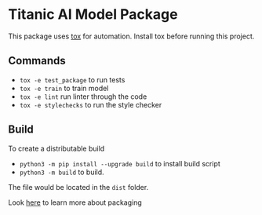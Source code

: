 # Titanic AI Model Package

This package uses [tox](https://tox.wiki/en/latest/) for automation. Install tox before running this project.

## Commands

- `tox -e test_package` to run tests
- `tox -e train` to train model
- `tox -e lint` run linter through the code
- `tox -e stylechecks` to run the style checker

## Build

To create a distributable build

- `python3 -m pip install --upgrade build` to install build script
- `python3 -m build` to build.

The file would be located in the `dist` folder.

Look [here](https://packaging.python.org/en/latest/tutorials/installing-packages/) to learn more about packaging
